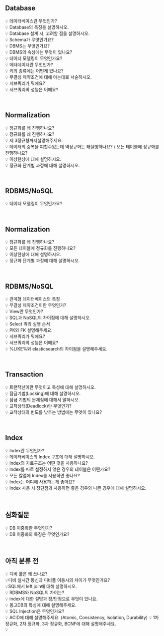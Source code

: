 
## Database 
💡 데이터베이스란 무엇인가?  
💡 Database의 특징을 설명하시오.  
💡 Database 설계 시, 고려할 점을 설명하시오.  
💡 Schema가 무엇인가요?  
💡 DBMS는 무엇인가요?   
💡 DBMS의 속성에는 무엇이 있나요?  
💡 데이터 모델링이 무엇인가요?  
💡 메타데이터란 무엇인가?  
💡 키의 종류에는 어떤게 있나요?  
💡 무결성 제약조건에 대해 아는대로 서술하시오.  
💡 서브쿼리가 뭐에요?   
💡 서브쿼리의 성능은 어때요?  
 
</br>

## Normalization
💡 정규화를 왜 진행하나요?    
💡 정규화를 왜 진행하나요?      
💡 제 3정규형까지설명해주세요.      
💡 데이터의 중복을 피할수있는데 역정규화는 왜실행하나요? / 모든 테이블에 정규화를 진행하나요?   
💡 이상현상에 대해 설명하시오.    
💡 정규화 단계별 과정에 대해 설명하시오.   

</br>

## RDBMS/NoSQL
💡 데이터 모델링이 무엇인가요?   
 
</br>

## Normalization  
💡 정규화를 왜 진행하나요?     
💡 모든 테이블에 정규화를 진행하나요?  
💡 이상현상에 대해 설명하시오.  
💡 정규화 단계별 과정에 대해 설명하시오.  
 
</br>

## RDBMS/NoSQL
💡 관계형 데이터베이스의 특징  
💡 무결성 제약조건이란 무엇인가?  
💡 View란 무엇인가?  
💡 SQL과 NoSQL의 차이점에 대해 설명하시오.  
💡 Select 쿼리 실행 순서   
💡 PK와 FK 설명해주세요.  
💡 서브쿼리가 뭐에요?  
💡 서브쿼리의 성능은 어때요?   
💡 %LIKE%와 elasticsearch의 차이점을 설명해주세요.  

</br>

## Transaction
💡 트랜잭션이란 무엇이고 특성에 대해 설명하시오.   
💡 잠금기법(Locking)에 대해 설명하시오.    
💡 잠금 기법의 문제점에 대해서 말하시오.  
💡 교착상태(Deadlock)란 무엇인가?  
💡 교착상태의 빈도를 낮추는 방법에는 무엇이 있나요?   
 
</br>

## Index
💡 Index란 무엇인가?  
💡 데이터베이스의 Index 구조에 대해 설명하시오.  
💡 Index의 자료구조는 어떤 것을 사용하나요?   
💡 Index를 따로 설정하지 않은 경우의 테이블은 어떤가요?   
💡 모든 칼럼에 Index를 사용하면 좋나요?   
💡 Index는 어디에 사용하는게 좋아요?   
💡 Index 사용 시 장단점과 사용하면 좋은 경우와 나쁜 경우에 대해 설명하시오.   
 
</br>

## 심화질문
💡 DB 이중화란 무엇인가?  
💡 DB 이중화의 특징은 무엇인가요?     
 
</br>

## 아직 분류 전
💡 디비 풀은 왜 쓰나요?      
💡디비 실시간 통신과 디비풀 이용시의 차이가 무엇인가요?      
💡SQL에서 left join에 대해 설명하시오.      
💡 RDBMS와 NoSQL의 차이는?      
💡 index에 대한 설명과 장/단점으로 무엇이 있나요.      
💡 몽고DB의 특성에 대해 설명해주세요.      
💡 SQL Injection은 무엇인가요?   
💡 ACID에 대해 설명해주세요. (Atomic, Consistency, Isolation, Durability)
💡 1차 정규화, 2차 정규화, 3차 정규화, BCNF에 대해 설명해주세요.      
💡              
